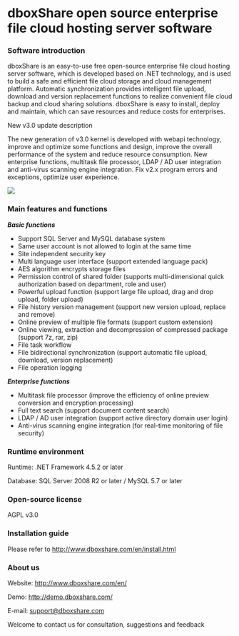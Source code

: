 # dboxShare open source enterprise file cloud hosting server software

### Software introduction

dboxShare is an easy-to-use free open-source enterprise file cloud hosting server software, which is developed based on .NET technology, and is used to build a safe and efficient file cloud storage and cloud management platform.
Automatic synchronization provides intelligent file upload, download and version replacement functions to realize convenient file cloud backup and cloud sharing solutions.
dboxShare is easy to install, deploy and maintain, which can save resources and reduce costs for enterprises.


New v3.0 update description

The new generation of v3.0 kernel is developed with webapi technology, improve and optimize some functions and design, improve the overall performance of the system and reduce resource consumption.
New enterprise functions, multitask file processor, LDAP / AD user integration and anti-virus scanning engine integration.
Fix v2.x program errors and exceptions, optimize user experience.


![](http://www.dboxshare.com/images/dboxshare-en.png)


### Main features and functions

***Basic functions***

* Support SQL Server and MySQL database system
* Same user account is not allowed to login at the same time
* Site independent security key
* Multi language user interface (support extended language pack)
* AES algorithm encrypts storage files
* Permission control of shared folder (supports multi-dimensional quick authorization based on department, role and user)
* Powerful upload function (support large file upload, drag and drop upload, folder upload)
* File history version management (support new version upload, replace and remove)
* Online preview of multiple file formats (support custom extension)
* Online viewing, extraction and decompression of compressed package (support 7z, rar, zip)
* File task workflow
* File bidirectional synchronization (support automatic file upload, download, version replacement)
* File operation logging

***Enterprise functions***

* Multitask file processor (improve the efficiency of online preview conversion and encryption processing)
* Full text search (support document content search)
* LDAP / AD user integration (support active directory domain user login)
* Anti-virus scanning engine integration (for real-time monitoring of file security)


### Runtime environment 

Runtime: .NET Framework 4.5.2 or later 

 Database: SQL Server 2008 R2 or later  / MySQL 5.7 or later 


### Open-source license

AGPL v3.0


### Installation guide

Please refer to http://www.dboxshare.com/en/install.html


### About us

Website: http://www.dboxshare.com/en/

Demo: http://demo.dboxshare.com/

E-mail: support@dboxshare.com


Welcome to contact us for consultation, suggestions and feedback